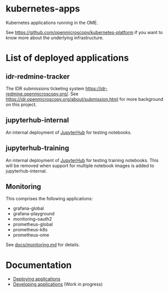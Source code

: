 # kubernetes-apps

Kubernetes applications running in the OME.

See https://github.com/openmicroscopy/kubernetes-platform if you want to know more about the underlying infrastructure.


# List of deployed applications

## idr-redmine-tracker
The IDR submissions ticketing system https://idr-redmine.openmicroscopy.org/.
See https://idr.openmicroscopy.org/about/submission.html for more background on this project.


## jupyterhub-internal
An internal deployment of [JupyterHub](https://zero-to-jupyterhub.readthedocs.io/) for testing notebooks.


## jupyterhub-training
An internal deployment of [JupyterHub](https://zero-to-jupyterhub.readthedocs.io/) for testing training notebooks.
This will be removed when support for multiple notebook images is added to jupyterhub-internal.


## Monitoring
This comprises the following applications:
- grafana-global
- grafana-playground
- monitoring-oauth2
- prometheus-global
- prometheus-k8s
- prometheus-ome

See [docs/monitoring.md](docs/monitoring.md) for details.


# Documentation
- [Deploying applications](docs/deployment.md)
- [Developing applications](docs/development.md) (Work in progress)
